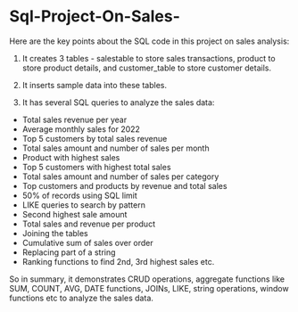 # Sql-Project-On-Sales-
Here are the key points about the SQL code in this project on sales analysis:

1. It creates 3 tables - salestable to store sales transactions, product to store product details, and customer_table to store customer details.

2. It inserts sample data into these tables.

3. It has several SQL queries to analyze the sales data:

- Total sales revenue per year 
- Average monthly sales for 2022
- Top 5 customers by total sales revenue
- Total sales amount and number of sales per month
- Product with highest sales 
- Top 5 customers with highest total sales
- Total sales amount and number of sales per category
- Top customers and products by revenue and total sales
- 50% of records using SQL limit
- LIKE queries to search by pattern 
- Second highest sale amount 
- Total sales and revenue per product 
- Joining the tables 
- Cumulative sum of sales over order
- Replacing part of a string
- Ranking functions to find 2nd, 3rd highest sales etc.

So in summary, it demonstrates CRUD operations, aggregate functions like SUM, COUNT, AVG, DATE functions, JOINs, LIKE, string operations, window functions etc to analyze the sales data.
